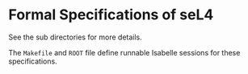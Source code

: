 <!--
     Copyright 2020, Data61, CSIRO (ABN 41 687 119 230)

     SPDX-License-Identifier: CC-BY-SA-4.0
-->

Formal Specifications of seL4
=============================

See the sub directories for more details.

The `Makefile` and `ROOT` file define runnable Isabelle sessions for
these specifications.

